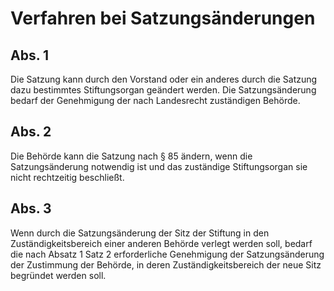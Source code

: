 # Verfahren bei Satzungsänderungen



## Abs. 1

 Die Satzung kann durch den Vorstand oder ein anderes durch die Satzung dazu bestimmtes Stiftungsorgan geändert werden. Die Satzungsänderung bedarf der Genehmigung der nach Landesrecht zuständigen Behörde.

## Abs. 2

 Die Behörde kann die Satzung nach § 85 ändern, wenn die Satzungsänderung notwendig ist und das zuständige Stiftungsorgan sie nicht rechtzeitig beschließt.

## Abs. 3

 Wenn durch die Satzungsänderung der Sitz der Stiftung in den Zuständigkeitsbereich einer anderen Behörde verlegt werden soll, bedarf die nach Absatz 1 Satz 2 erforderliche Genehmigung der Satzungsänderung der Zustimmung der Behörde, in deren Zuständigkeitsbereich der neue Sitz begründet werden soll. 

